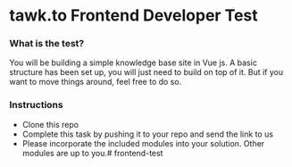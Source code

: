 # tawk.to Frontend Developer Test

### What is the test?

You will be building a simple knowledge base site in Vue js. A basic structure has been set up, you will just need to build on top of it.
But if you want to move things around, feel free to do so. 

### Instructions

- Clone this repo
- Complete this task by pushing it to your repo and send the link to us
- Please incorporate the included modules into your solution. Other modules are up to you.# frontend-test
